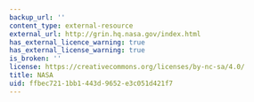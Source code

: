 ```yaml
---
backup_url: ''
content_type: external-resource
external_url: http://grin.hq.nasa.gov/index.html
has_external_licence_warning: true
has_external_license_warning: true
is_broken: ''
license: https://creativecommons.org/licenses/by-nc-sa/4.0/
title: NASA
uid: ffbec721-1bb1-443d-9652-e3c051d421f7
---
```

